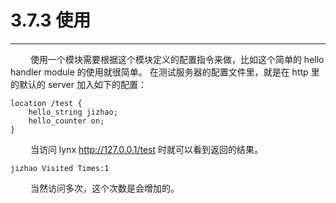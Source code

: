 # 3.7.3 使用
***

&emsp;&emsp;
使用一个模块需要根据这个模块定义的配置指令来做，比如这个简单的 hello handler module 的使用就很简单。
在测试服务器的配置文件里，就是在 http 里的默认的 server 加入如下的配置：

    location /test {
        hello_string jizhao;
        hello_counter on;
    }

&emsp;&emsp;
当访问 lynx http://127.0.0.1/test 时就可以看到返回的结果。

    jizhao Visited Times:1

&emsp;&emsp;
当然访问多次，这个次数是会增加的。

